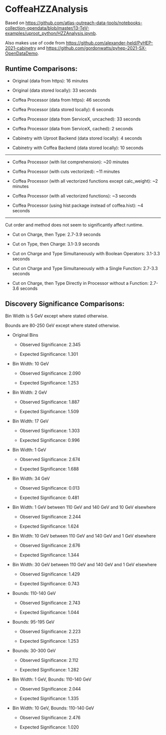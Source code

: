 # CoffeaHZZAnalysis

Based on https://github.com/atlas-outreach-data-tools/notebooks-collection-opendata/blob/master/13-TeV-examples/uproot_python/HZZAnalysis.ipynb.

Also makes use of code from https://github.com/alexander-held/PyHEP-2021-cabinetry and https://github.com/gordonwatts/pyhep-2021-SX-OpenDataDemo.

## Runtime Comparisons:

* Original (data from https): 16 minutes

* Original (data stored locally): 33 seconds

* Coffea Processor (data from https): 46 seconds

* Coffea Processor (data stored locally): 6 seconds

* Coffea Processor (data from ServiceX, uncached): 33 seconds

* Coffea Processor (data from ServiceX, cached): 2 seconds

* Cabinetry with Uproot Backend (data stored locally): 4 seconds

* Cabinetry with Coffea Backend (data stored locally): 10 seconds

---

* Coffea Processor (with list comprehension): ~20 minutes

* Coffea Processor (with cuts vectorized): ~11 minutes

* Coffea Processor (with all vectorized functions except calc_weight): ~2 minutes

* Coffea Processor (with all vectorized functions): ~3 seconds

* Coffea Processor (using hist package instead of coffea.hist): ~4 seconds

---

Cut order and method does not seem to significantly affect runtime.

* Cut on Charge, then Type: 2.7-3.9 seconds

* Cut on Type, then Charge: 3.1-3.9 seconds

* Cut on Charge and Type Simultaneously with Boolean Operators: 3.1-3.3 seconds

* Cut on Charge and Type Simultaneously with a Single Function: 2.7-3.3 seconds

* Cut on Charge, then Type Directly in Processor without a Function: 2.7-3.6 seconds

## Discovery Significance Comparisons:

Bin Width is 5 GeV except where stated otherwise.

Bounds are 80-250 GeV except where stated otherwise.

* Original Bins

  * Observed Significance: 2.345

  * Expected Significance: 1.301

* Bin Width: 10 GeV

  * Observed Significance: 2.090

  * Expected Significance: 1.253

* Bin Width: 2 GeV

  * Observed Significance: 1.887

  * Expected Significance: 1.509

* Bin Width: 17 GeV

  * Observed Significance: 1.303

  * Expected Significance: 0.996

* Bin Width: 1 GeV

  * Observed Significance: 2.674

  * Expected Significance: 1.688

* Bin Width: 34 GeV

  * Observed Significance: 0.013

  * Expected Significance: 0.481

* Bin Width: 1 GeV between 110 GeV and 140 GeV and 10 GeV elsewhere

  * Observed Significance: 2.244

  * Expected Significance: 1.624

* Bin Width: 10 GeV between 110 GeV and 140 GeV and 1 GeV elsewhere

  * Observed Significance: 2.676

  * Expected Significance: 1.344

* Bin Width: 30 GeV between 110 GeV and 140 GeV and 1 GeV elsewhere

  * Observed Significance: 1.429

  * Expected Significance: 0.743

* Bounds: 110-140 GeV 

  * Observed Significance: 2.743

  * Expected Significance: 1.044

* Bounds: 95-195 GeV 

  * Observed Significance: 2.223

  * Expected Significance: 1.253

* Bounds: 30-300 GeV 

  * Observed Significance: 2.112

  * Expected Significance: 1.282

* Bin Width: 1 GeV, Bounds: 110-140 GeV 

  * Observed Significance: 2.044

  * Expected Significance: 1.335

* Bin Width: 10 GeV, Bounds: 110-140 GeV 

  * Observed Significance: 2.476

  * Expected Significance: 1.020
